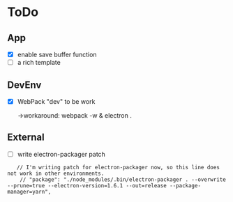 # ToDo

## App

- [x] enable save buffer function
- [ ] a rich template

## DevEnv

- [x] WebPack "dev" to be work

  ->workaround: webpack -w & electron .



## External

- [ ] write electron-packager patch

```
   // I'm writing patch for electron-packager now, so this line does not work in other environments.
    // "package": "./node_modules/.bin/electron-packager . --overwrite  --prune=true --electron-version=1.6.1 --out=release --package-manager=yarn",
```